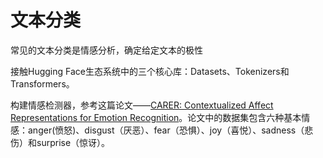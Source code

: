 # 文本分类

常见的文本分类是情感分析，确定给定文本的极性

接触Hugging Face生态系统中的三个核心库：Datasets、Tokenizers和Transformers。

构建情感检测器，参考这篇论文——[CARER: Contextualized Affect Representations for Emotion Recognition](https://aclanthology.org/D18-1404/)。论文中的数据集包含六种基本情感：anger(愤怒)、disgust（厌恶）、fear（恐惧）、joy（喜悦）、sadness（悲伤）和surprise（惊讶）。
